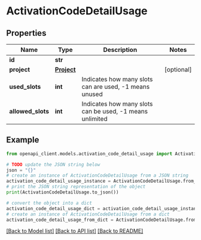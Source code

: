 # ActivationCodeDetailUsage


## Properties

Name | Type | Description | Notes
------------ | ------------- | ------------- | -------------
**id** | **str** |  | 
**project** | [**Project**](Project.md) |  | [optional] 
**used_slots** | **int** | Indicates how many slots can are used, -1 means unused | 
**allowed_slots** | **int** | Indicates how many slots can be used, -1 means unlimited | 

## Example

```python
from openapi_client.models.activation_code_detail_usage import ActivationCodeDetailUsage

# TODO update the JSON string below
json = "{}"
# create an instance of ActivationCodeDetailUsage from a JSON string
activation_code_detail_usage_instance = ActivationCodeDetailUsage.from_json(json)
# print the JSON string representation of the object
print(ActivationCodeDetailUsage.to_json())

# convert the object into a dict
activation_code_detail_usage_dict = activation_code_detail_usage_instance.to_dict()
# create an instance of ActivationCodeDetailUsage from a dict
activation_code_detail_usage_from_dict = ActivationCodeDetailUsage.from_dict(activation_code_detail_usage_dict)
```
[[Back to Model list]](../README.md#documentation-for-models) [[Back to API list]](../README.md#documentation-for-api-endpoints) [[Back to README]](../README.md)


